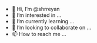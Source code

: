 - 👋 Hi, I’m @shrreyan
- 👀 I’m interested in ...
- 🌱 I’m currently learning ...
- 💞️ I’m looking to collaborate on ...
- 📫 How to reach me ...

<!---
shrreyan/shrreyan is a ✨ special ✨ repository because its `README.md` (this file) appears on your GitHub profile.
You can click the Preview link to take a look at your changes.
--->
